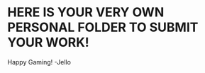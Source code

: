 HERE IS YOUR VERY OWN PERSONAL FOLDER TO SUBMIT YOUR WORK!
============================

Happy Gaming!
-Jello